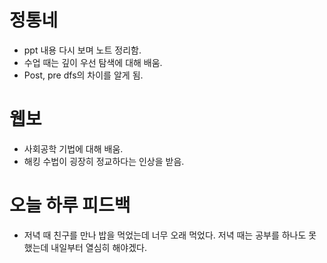 # 정통네
+ ppt 내용 다시 보며 노트 정리함.
+ 수업 때는 깊이 우선 탐색에 대해 배움.
+ Post, pre dfs의 차이를 알게 됨.

# 웹보
+ 사회공학 기법에 대해 배움.
+ 해킹 수법이 굉장히 정교하다는 인상을 받음.

# 오늘 하루 피드백
+ 저녁 때 친구를 만나 밥을 먹었는데 너무 오래 먹었다. 저녁 때는 공부를 하나도 못했는데 내일부터 열심히 해야겠다.